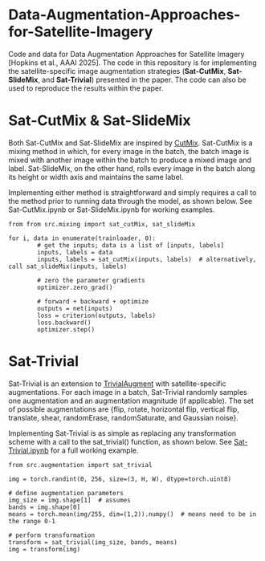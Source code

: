 # Data-Augmentation-Approaches-for-Satellite-Imagery
Code and data for Data Augmentation Approaches for Satellite Imagery [Hopkins et al., AAAI 2025]. The code in this repository is for implementing the satellite-specific image augmentation strategies (**Sat-CutMix**, **Sat-SlideMix**, and **Sat-Trivial**) presented in the paper. The code can also be used to reproduce the results within the paper.   


# Sat-CutMix & Sat-SlideMix
Both Sat-CutMix and Sat-SlideMix are inspired by [CutMix](https://arxiv.org/abs/1905.04899). Sat-CutMix is a mixing method in which, for every image in the batch, the batch image is mixed with another image within the batch to produce a mixed image and label. Sat-SlideMix, on the other hand, rolls every image in the batch along its height or width axis and maintains the same label. 

Implementing either method is straightforward and simply requires a call to the method prior to running data through the model, as shown below. See Sat-CutMix.ipynb or Sat-SlideMix.ipynb for working examples.

```
from from src.mixing import sat_cutMix, sat_slideMix

for i, data in enumerate(trainloader, 0):
        # get the inputs; data is a list of [inputs, labels]
        inputs, labels = data
        inputs, labels = sat_cutMix(inputs, labels)  # alternatively, call sat_slideMix(inputs, labels) 

        # zero the parameter gradients
        optimizer.zero_grad()

        # forward + backward + optimize
        outputs = net(inputs)
        loss = criterion(outputs, labels)
        loss.backward()
        optimizer.step()
```

# Sat-Trivial
Sat-Trivial is an extension to [TrivialAugment](https://arxiv.org/abs/2103.10158) with satellite-specific augmentations. For each image in a batch, Sat-Trivial randomly samples one augmentation and an augmentation magnitude (if applicable). The set of possible augmentations are {flip, rotate, horizontal flip, vertical flip, translate, shear, randomErase, randomSaturate, and Gaussian noise}. 

Implementing Sat-Trivial is as simple as replacing any transformation scheme with a call to the sat_trivial() function, as shown below. See [Sat-Trivial.ipynb](SatTrivial.ipynb) for a full working example.

```
from src.augmentation import sat_trivial

img = torch.randint(0, 256, size=(3, H, W), dtype=torch.uint8)

# define augmentation parameters
img_size = img.shape[1]  # assumes
bands = img.shape[0]
means = torch.mean(img/255, dim=(1,2)).numpy()  # means need to be in the range 0-1

# perform transformation 
transform = sat_trivial(img_size, bands, means)
img = transform(img)
```
